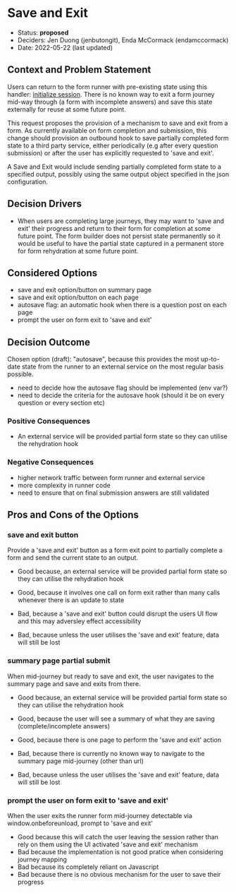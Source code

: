 # Save and Exit

- Status: **proposed**
- Deciders: Jen Duong (jenbutongit), Enda McCormack (endamccormack)
- Date: 2022-05-22 (last updated)

## Context and Problem Statement

Users can return to the form runner with pre-existing state using this handler: [initialize session](https://github.com/XGovFormBuilder/digital-form-builder/pull/760/files). There is no known way to exit a form journey mid-way through (a form with incomplete answers) and save this state externally for reuse at some future point.

This request proposes the provision of a mechanism to save and exit from a form. As currently available on form completion and submission, this change should provision an outbound hook to save partially completed form state to a third party service, either periodically (e.g after every question submission) or after the user has explicitly requested to 'save and exit'.

A Save and Exit would include sending partially completed form state to a specified output, possibly using the same output object specified in the json configuration.

## Decision Drivers

- When users are completing large journeys, they may want to 'save and exit' their progress and return to their form for completion at some future point. The form builder does not persist state permanently so it would be useful to have the partial state captured in a permanent store for form rehydration at some future point.

## Considered Options

- save and exit option/button on summary page
- save and exit option/button on each page
- autosave flag: an automatic hook when there is a question post on each page
- prompt the user on form exit to 'save and exit'

## Decision Outcome

Chosen option (draft): "autosave", because this provides the most up-to-date state from the runner to an external service on the most regular basis possible.

- need to decide how the autosave flag should be implemented (env var?)
- need to decide the criteria for the autosave hook (should it be on every question or every section etc)

### Positive Consequences

- An external service will be provided partial form state so they can utilise the rehydration hook

### Negative Consequences

- higher network traffic between form runner and external service
- more complexity in runner code
- need to ensure that on final submission answers are still validated

## Pros and Cons of the Options

### save and exit button

Provide a 'save and exit' button as a form exit point to partially complete a form and send the current state to an output.

- Good because, an external service will be provided partial form state so they can utilise the rehydration hook
- Good, because it involves one call on form exit rather than many calls whenever there is an update to state

- Bad, because a 'save and exit' button could disrupt the users UI flow and this may adversley effect accessibility
- Bad, because unless the user utilises the 'save and exit' feature, data will still be lost

### summary page partial submit

When mid-journey but ready to save and exit, the user navigates to the summary page and save and exits from there.

- Good because, an external service will be provided partial form state so they can utilise the rehydration hook
- Good, because the user will see a summary of what they are saving (complete/incomplete answers)
- Good, because there is one page to perform the 'save and exit' action

- Bad, because there is currently no known way to navigate to the summary page mid-journey (other than url)
- Bad, because unless the user utilises the 'save and exit' feature, data will still be lost

### prompt the user on form exit to 'save and exit'

When the user exits the runner form mid-journey detectable via window.onbeforeunload, prompt to 'save and exit'

- Good because this will catch the user leaving the session rather than rely on them using the UI activated 'save and exit' mechanism
- Bad because the implementation is not good pratice when considering journey mapping
- Bad because its completely reliant on Javascript
- Bad because there is no obvious mechanism for the user to save their progress
